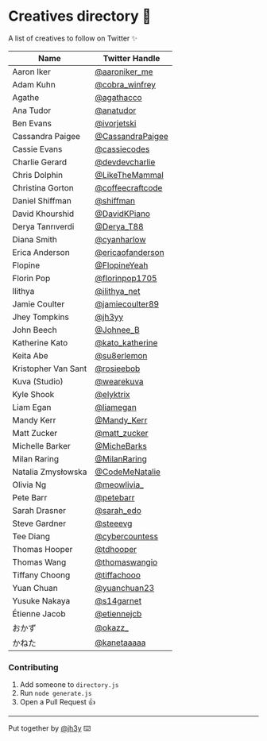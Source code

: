 
# Creatives directory 📖

A list of creatives to follow on Twitter ✨

| Name  | Twitter Handle |
| ------| -------------- |
|Aaron Iker|[@aaroniker_me](https://twitter.com/@aaroniker_me)|
|Adam Kuhn|[@cobra_winfrey](https://twitter.com/@cobra_winfrey)|
|Agathe|[@agathacco](https://twitter.com/@agathacco)|
|Ana Tudor|[@anatudor](https://twitter.com/@anatudor)|
|Ben Evans|[@ivorjetski](https://twitter.com/@ivorjetski)|
|Cassandra Paigee|[@CassandraPaigee](https://twitter.com/@CassandraPaigee)|
|Cassie Evans|[@cassiecodes](https://twitter.com/@cassiecodes)|
|Charlie Gerard|[@devdevcharlie](https://twitter.com/@devdevcharlie)|
|Chris Dolphin|[@LikeTheMammal](https://twitter.com/@LikeTheMammal)|
|Christina Gorton|[@coffeecraftcode](https://twitter.com/@coffeecraftcode)|
|Daniel Shiffman|[@shiffman](https://twitter.com/@shiffman)|
|David Khourshid|[@DavidKPiano](https://twitter.com/@DavidKPiano)|
|Derya Tanrıverdi|[@Derya_T88](https://twitter.com/@Derya_T88)|
|Diana Smith|[@cyanharlow](https://twitter.com/@cyanharlow)|
|Erica Anderson|[@ericaofanderson](https://twitter.com/@ericaofanderson)|
|Flopine|[@FlopineYeah](https://twitter.com/@FlopineYeah)|
|Florin Pop|[@florinpop1705](https://twitter.com/@florinpop1705)|
|Ilithya|[@ilithya_net](https://twitter.com/@ilithya_net)|
|Jamie Coulter|[@jamiecoulter89](https://twitter.com/@jamiecoulter89)|
|Jhey Tompkins|[@jh3yy](https://twitter.com/@jh3yy)|
|John Beech|[@Johnee_B](https://twitter.com/@Johnee_B)|
|Katherine Kato|[@kato_katherine](https://twitter.com/@kato_katherine)|
|Keita Abe|[@su8erlemon](https://twitter.com/@su8erlemon)|
|Kristopher Van Sant|[@rosieebob](https://twitter.com/@rosieebob)|
|Kuva (Studio)|[@wearekuva](https://twitter.com/@wearekuva)|
|Kyle Shook|[@elyktrix](https://twitter.com/@elyktrix)|
|Liam Egan|[@liamegan](https://twitter.com/@liamegan)|
|Mandy Kerr|[@Mandy_Kerr](https://twitter.com/@Mandy_Kerr)|
|Matt Zucker|[@matt_zucker](https://twitter.com/@matt_zucker)|
|Michelle Barker|[@MicheBarks](https://twitter.com/@MicheBarks)|
|Milan Raring|[@MilanRaring](https://twitter.com/@MilanRaring)|
|Natalia Zmysłowska|[@CodeMeNatalie](https://twitter.com/@CodeMeNatalie)|
|Olivia Ng|[@meowlivia_](https://twitter.com/@meowlivia_)|
|Pete Barr|[@petebarr](https://twitter.com/@petebarr)|
|Sarah Drasner|[@sarah_edo](https://twitter.com/@sarah_edo)|
|Steve Gardner|[@steeevg](https://twitter.com/@steeevg)|
|Tee Diang|[@cybercountess](https://twitter.com/@cybercountess)|
|Thomas Hooper|[@tdhooper](https://twitter.com/@tdhooper)|
|Thomas Wang|[@thomaswangio](https://twitter.com/@thomaswangio)|
|Tiffany Choong|[@tiffachooo](https://twitter.com/@tiffachooo)|
|Yuan Chuan|[@yuanchuan23](https://twitter.com/@yuanchuan23)|
|Yusuke Nakaya|[@s14garnet](https://twitter.com/@s14garnet)|
|Étienne Jacob|[@etiennejcb](https://twitter.com/@etiennejcb)|
|おかず|[@okazz_](https://twitter.com/@okazz_)|
|かねた|[@kanetaaaaa](https://twitter.com/@kanetaaaaa)|

### Contributing
1. Add someone to `directory.js`
2. Run `node generate.js`
3. Open a Pull Request 👍

------------------------

Put together by [@jh3y](https://jhey.dev) ⌨️
